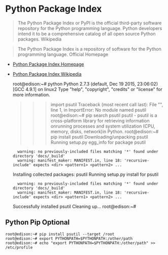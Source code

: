 Python Package Index
==

> The Python Package Index or PyPI is the official third-party software repository for the Python programming language. Python developers intend it to be a comprehensive catalog of all open source Python packages. Wikipedia

> The Python Package Index is a repository of software for the Python programming language. Official Homepage

- [Python Package Index Homepage](https://pypi.python.org/pypi)
- [Python Package Index Wikipedia](https://en.wikipedia.org/wiki/Python_Package_Index)


    root@edison:~# python
    Python 2.7.3 (default, Dec 19 2015, 23:06:02)
    [GCC 4.9.1] on linux2
    Type "help", "copyright", "credits" or "license" for more information.
    >>> import psutil
    Traceback (most recent call last):
      File "<stdin>", line 1, in <module>
    ImportError: No module named psutil
    >>> <CTRL-D>
    root@edison:~# pip search psutil
    psutil                    - psutil is a cross-platform library for retrieving
                                information onrunning processes and system
                                utilization (CPU, memory, disks, network)in
                                Python.
    root@edison:~# pip install psutil
    Downloading/unpacking psutil
      Running setup.py egg_info for package psutil
    
        warning: no previously-included files matching '*' found under directory 'docs/_build'
        warning: manifest_maker: MANIFEST.in, line 18: 'recursive-include' expects <dir> <pattern1> <pattern2> ...
        
    Installing collected packages: psutil
      Running setup.py install for psutil
        
        warning: no previously-included files matching '*' found under directory 'docs/_build'
        warning: manifest_maker: MANIFEST.in, line 18: 'recursive-include' expects <dir> <pattern1> <pattern2> ...
    
    Successfully installed psutil
    Cleaning up...
    root@edison:~# 


## Python Pip Optional 

    root@edison:~# pip install psutil --target /root
    root@edison:~# export PYTHONPATH=$PYTHONPATH:/other/path
    root@edison:~# echo "export PYTHONPATH=$PYTHONPATH:/other/path" >> /etc/profile

